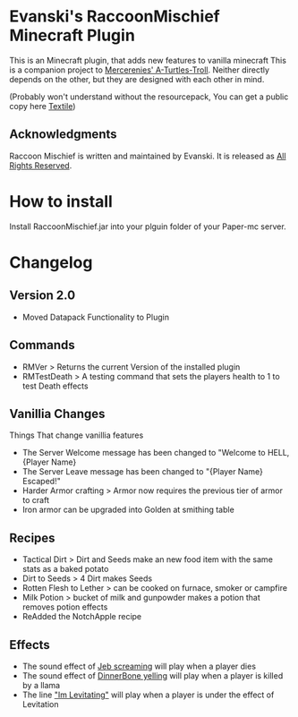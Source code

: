 # Evanski's RaccoonMischief Minecraft Plugin

This is an Minecraft plugin, that adds new features to vanilla minecraft
This is a companion project to [Mercerenies' A-Turtles-Troll](https://github.com/Mercerenies/a-turtles-troll). 
Neither directly depends on the other, but they are designed with each other in mind.

(Probably won't understand without the resourcepack, You can get a public copy here [Textile](https://github.com/EvanSkiStudios/Textile))

## Acknowledgments
Raccoon Mischief is written and maintained by Evanski. It is
released as [All Rights Reserved](LICENSE).

# How to install
Install RaccoonMischief.jar into your plguin folder of your Paper-mc server.

# Changelog
## Version 2.0
* Moved Datapack Functionality to Plugin

## Commands
* RMVer > Returns the current Version of the installed plugin
* RMTestDeath > A testing command that sets the players health to 1 to test Death effects

## Vanillia Changes
Things That change vanillia features
* The Server Welcome message has been changed to "Welcome to HELL, {Player Name}
* The Server Leave message has been changed to "{Player Name} Escaped!"
* Harder Armor crafting > Armor now requires the previous tier of armor to craft
* Iron armor can be upgraded into Golden at smithing table

## Recipes
* Tactical Dirt > Dirt and Seeds make an new food item with the same stats as a baked potato
* Dirt to Seeds > 4 Dirt makes Seeds
* Rotten Flesh to Lether > can be cooked on furnace, smoker or campfire
* Milk Potion > bucket of milk and gunpowder makes a potion that removes potion effects
* ReAdded the NotchApple recipe

## Effects
* The sound effect of [Jeb screaming](https://youtu.be/2BCFGjsrwyY?t=26) will play when a player dies
* The sound effect of [DinnerBone yelling](https://youtu.be/PpF8AaPyqhQ?t=120) will play when a player is killed by a llama
* The line ["Im Levitating"](https://youtu.be/GOhLQ4fchSc?t=27) will play when a player is under the effect of Levitation
